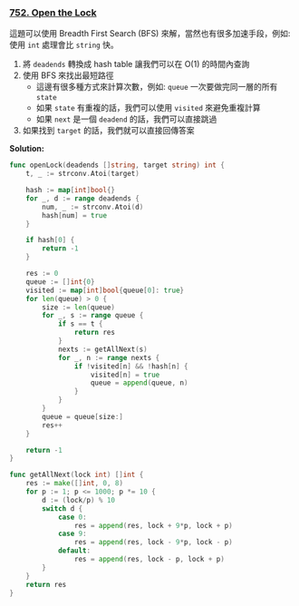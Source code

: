 ### [752. Open the Lock]

這題可以使用 Breadth First Search (BFS) 來解，當然也有很多加速手段，例如: 使用 `int` 處理會比 `string` 快。
1.  將 `deadends` 轉換成 hash table 讓我們可以在 O(1) 的時間內查詢
2.  使用 BFS 來找出最短路徑
    -   這邊有很多種方式來計算次數，例如: `queue` 一次要做完同一層的所有 `state`
    -   如果 `state` 有重複的話，我們可以使用 `visited` 來避免重複計算
    -   如果 `next` 是一個 `deadend` 的話，我們可以直接跳過
3.  如果找到 `target` 的話，我們就可以直接回傳答案

**Solution:**
```go
func openLock(deadends []string, target string) int {
    t, _ := strconv.Atoi(target)

    hash := map[int]bool{}
    for _, d := range deadends {
        num, _ := strconv.Atoi(d)
        hash[num] = true
    }

    if hash[0] {
        return -1
    }

    res := 0
    queue := []int{0}
    visited := map[int]bool{queue[0]: true}
    for len(queue) > 0 {
        size := len(queue)
        for _, s := range queue {
            if s == t {
                return res
            }
            nexts := getAllNext(s)
            for _, n := range nexts {
                if !visited[n] && !hash[n] {
                    visited[n] = true
                    queue = append(queue, n)
                }
            }
        }
        queue = queue[size:]
        res++
    }

    return -1
}

func getAllNext(lock int) []int {
    res := make([]int, 0, 8)
    for p := 1; p <= 1000; p *= 10 {
        d := (lock/p) % 10
        switch d {
            case 0:
                res = append(res, lock + 9*p, lock + p)
            case 9:
                res = append(res, lock - 9*p, lock - p)
            default:
                res = append(res, lock - p, lock + p)
        }
    }
    return res
}
```

[752. Open the Lock]: https://leetcode.com/problems/open-the-lock